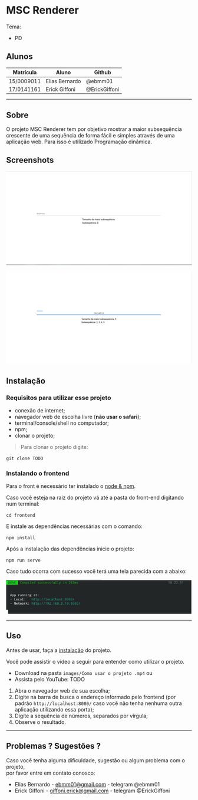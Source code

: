 # MSC Renderer

Tema:
 - PD

## Alunos
|Matrícula | Aluno | Github |
| -- | -- | -- |
| 15/0009011 |  Elias Bernardo | @ebmm01 |
| 17/0141161 |  Erick Giffoni | @ErickGiffoni |

<hr>

## Sobre 
O projeto MSC Renderer tem por objetivo mostrar a maior subsequência crescente de uma sequência de forma fácil e simples através de uma aplicação web. Para isso é utilizado Programação dinâmica.

## Screenshots

![](images/1.png)

![](images/2.png)


## Instalação 

### Requisitos para utilizar esse projeto

- conexão de internet;<br>
- navegador web de escolha livre (__não usar o safari__);<br>
- terminal/console/shell no computador;<br>
- npm;<br>
- clonar o projeto;

> Para clonar o projeto digite:

    git clone TODO


### Instalando o frontend

Para o front é necessário ter instalado o [node & npm](https://nodejs.org/en/).

Caso você esteja na raiz do projeto vá até a pasta do front-end digitando num terminal:

    cd frontend

E instale as dependências necessárias com o comando:

    npm install

Após a instalação das dependências inicie o projeto:

    npm run serve

Caso tudo ocorra com sucesso você terá uma tela parecida com a abaixo:

![](images/front_tuto.png)

<hr>

## Uso

Antes de usar, faça a [instalação](#Instalação) do projeto.

Você pode assistir o vídeo a seguir para entender como utilizar
o projeto.

- Download na pasta `images/Como usar o projeto .mp4` ou
- Assista pelo YouTube: TODO

1. Abra o navegador web de sua escolha;<br>
2. Digite na barra de busca o endereço informado pelo frontend (por padrão `http://localhost:8080/` caso você não tenha nenhuma outra aplicação utilizando essa porta);
3. Digite a sequência de números, separados por vírgula;
4. Observe o resultado.

<hr>

## Problemas ? Sugestões ?

Caso você tenha alguma dificuldade, sugestão ou algum problema com o projeto,<br>
por favor entre em contato conosco:

- Elias Bernardo - ebmm01@gmail.com - telegram @ebmm01
- Erick Giffoni - giffoni.erick@gmail.com - telegram @ErickGiffoni<br>
